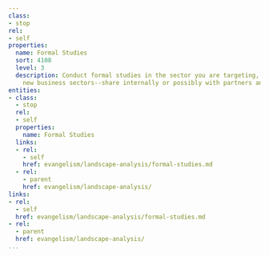 ```yaml
---
class:
- stop
rel:
- self
properties:
  name: Formal Studies
  sort: 4108
  level: 3
  description: Conduct formal studies in the sector you are targeting, and potentially
    new business sectors--share internally or possibly with partners and the public
entities:
- class:
  - stop
  rel:
  - self
  properties:
    name: Formal Studies
  links:
  - rel:
    - self
    href: evangelism/landscape-analysis/formal-studies.md
  - rel:
    - parent
    href: evangelism/landscape-analysis/
links:
- rel:
  - self
  href: evangelism/landscape-analysis/formal-studies.md
- rel:
  - parent
  href: evangelism/landscape-analysis/
...
```

